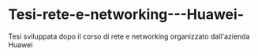 # Tesi-rete-e-networking---Huawei-
Tesi sviluppata dopo il corso di rete e networking organizzato dall'azienda Huawei
